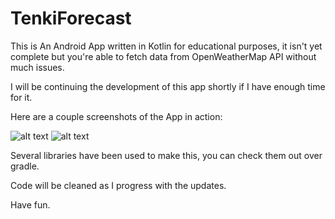 # TenkiForecast

This is An Android App written in Kotlin for educational purposes, it isn't yet complete but you're able to fetch data from OpenWeatherMap API without much issues.

I will be continuing the development of this app shortly if I have enough time for it.

Here are a couple screenshots of the App in action:

![alt text](https://i.imgur.com/qnJTS1p.jpg)  ![alt text](https://i.imgur.com/m7P7QtI.jpg)
  
Several libraries have been used to make this, you can check them out over gradle.

Code will be cleaned as I progress with the updates.

Have fun.
